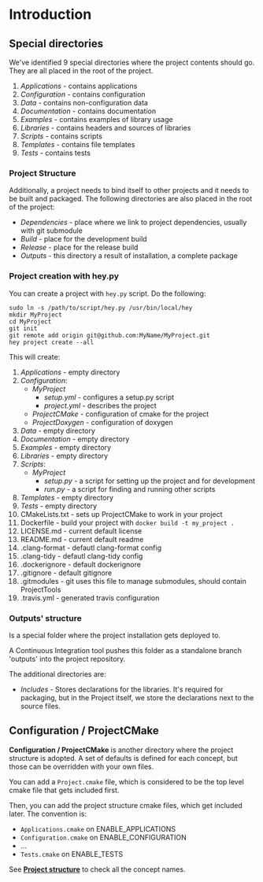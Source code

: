 # Introduction

## Special directories

We've identified 9 special directories where the project contents should go. They are all placed in the root of the project.

1. *Applications* - contains applications
2. *Configuration* - contains configuration
3. *Data* - contains non-configuration data
4. *Documentation* - contains documentation
5. *Examples* - contains examples of library usage
6. *Libraries* - contains headers and sources of libraries
7. *Scripts* - contains scripts
8. *Templates* - contains file templates
9. *Tests* - contains tests

### Project Structure

Additionally, a project needs to bind itself to other projects and it needs to be built and packaged. The following directories are also placed in the root of the project:

- *Dependencies* - place where we link to project dependencies, usually with git submodule
- *Build* - place for the development build
- *Release* - place for the release build
- *Outputs* - this directory a result of installation, a complete package

### Project creation with hey.py

You can create a project with `hey.py` script. Do the following:

```
sudo ln -s /path/to/script/hey.py /usr/bin/local/hey
mkdir MyProject
cd MyProject
git init
git remote add origin git@github.com:MyName/MyProject.git 
hey project create --all
```

This will create: 

1. *Applications* - empty directory
2. *Configuration*:
    + *MyProject*
        * *setup.yml* - configures a setup.py script
        * *project.yml* - describes the project
    + *ProjectCMake* - configuration of cmake for the project
    + *ProjectDoxygen* - configuration of doxygen
3. *Data* - empty directory
4. *Documentation* - empty directory
5. *Examples* - empty directory
6. *Libraries* - empty directory
7. *Scripts*:
    + *MyProject*
        * *setup.py* - a script for setting up the project and for development
        * *run.py* - a script for finding and running other scripts
8. *Templates* - empty directory
9. *Tests* - empty directory
10. CMakeLists.txt - sets up ProjectCMake to work in your project
11. Dockerfile - build your project with `docker build -t my_project .`
12. LICENSE.md - current default license
13. README.md - current default readme
14. .clang-format - defautl clang-format config
15. .clang-tidy - defautl clang-tidy config
16. .dockerignore - default dockerignore
17. .gitignore - default gitignore
18. .gitmodules - git uses this file to manage submodules, should contain ProjectTools
19. .travis.yml - generated travis configuration

### Outputs' structure

Is a special folder where the project installation gets deployed to.

A Continuous Integration tool pushes this folder as a standalone branch 'outputs' into the project repository.

The additional directories are:

- *Includes* - Stores declarations for the libraries. It's required for packaging, but in the Project itself, we store the declarations next to the source files.

## Configuration / ProjectCMake

**Configuration / ProjectCMake** is another directory where the project structure is adopted.
A set of defaults is defined for each concept, but those can be overridden with your own files.

You can add a `Project.cmake` file, which is considered to be the top level cmake file that gets included first.

Then, you can add the project structure cmake files, which get included later. The convention is:
- `Applications.cmake` on ENABLE_APPLICATIONS
- `Configuration.cmake` on ENABLE_CONFIGURATION
- ...
- `Tests.cmake` on ENABLE_TESTS

See [**Project structure**](#user-content-project-structure) to check all the concept names.
